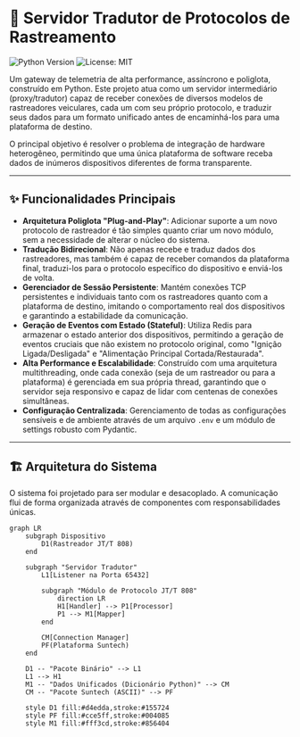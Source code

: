 # 🚀 Servidor Tradutor de Protocolos de Rastreamento

![Python Version](https://img.shields.io/badge/python-3.11+-blue.svg)
![License: MIT](https://img.shields.io/badge/License-MIT-yellow.svg)

Um gateway de telemetria de alta performance, assíncrono e poliglota, construído em Python. Este projeto atua como um servidor intermediário (proxy/tradutor) capaz de receber conexões de diversos modelos de rastreadores veiculares, cada um com seu próprio protocolo, e traduzir seus dados para um formato unificado antes de encaminhá-los para uma plataforma de destino.

O principal objetivo é resolver o problema de integração de hardware heterogêneo, permitindo que uma única plataforma de software receba dados de inúmeros dispositivos diferentes de forma transparente.

---

## ✨ Funcionalidades Principais

* **Arquitetura Poliglota "Plug-and-Play"**: Adicionar suporte a um novo protocolo de rastreador é tão simples quanto criar um novo módulo, sem a necessidade de alterar o núcleo do sistema.
* **Tradução Bidirecional**: Não apenas recebe e traduz dados dos rastreadores, mas também é capaz de receber comandos da plataforma final, traduzi-los para o protocolo específico do dispositivo e enviá-los de volta.
* **Gerenciador de Sessão Persistente**: Mantém conexões TCP persistentes e individuais tanto com os rastreadores quanto com a plataforma de destino, imitando o comportamento real dos dispositivos e garantindo a estabilidade da comunicação.
* **Geração de Eventos com Estado (Stateful)**: Utiliza Redis para armazenar o estado anterior dos dispositivos, permitindo a geração de eventos cruciais que não existem no protocolo original, como "Ignição Ligada/Desligada" e "Alimentação Principal Cortada/Restaurada".
* **Alta Performance e Escalabilidade**: Construído com uma arquitetura multithreading, onde cada conexão (seja de um rastreador ou para a plataforma) é gerenciada em sua própria thread, garantindo que o servidor seja responsivo e capaz de lidar com centenas de conexões simultâneas.
* **Configuração Centralizada**: Gerenciamento de todas as configurações sensíveis e de ambiente através de um arquivo `.env` e um módulo de settings robusto com Pydantic.

---

## 🏗️ Arquitetura do Sistema

O sistema foi projetado para ser modular e desacoplado. A comunicação flui de forma organizada através de componentes com responsabilidades únicas.

```mermaid
graph LR
    subgraph Dispositivo
        D1(Rastreador JT/T 808)
    end

    subgraph "Servidor Tradutor"
        L1[Listener na Porta 65432]
        
        subgraph "Módulo de Protocolo JT/T 808"
            direction LR
            H1[Handler] --> P1[Processor]
            P1 --> M1[Mapper]
        end

        CM[Connection Manager]
        PF(Plataforma Suntech)
    end

    D1 -- "Pacote Binário" --> L1
    L1 --> H1
    M1 -- "Dados Unificados (Dicionário Python)" --> CM
    CM -- "Pacote Suntech (ASCII)" --> PF

    style D1 fill:#d4edda,stroke:#155724
    style PF fill:#cce5ff,stroke:#004085
    style M1 fill:#fff3cd,stroke:#856404
